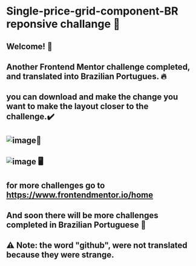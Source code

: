 # Single-price-grid-component-BR reponsive challange 🪪
## Welcome! 👋
## Another Frontend Mentor challenge completed, and translated into Brazilian Portugues. 🔥
## you can download and make the change you want to make the layout closer to the challenge.✔️
## ![image](https://user-images.githubusercontent.com/94203956/170831258-6a7ecea3-12c8-4316-983d-fd1fa2de815e.png)📱
## ![image](https://user-images.githubusercontent.com/94203956/170831305-2bae2766-9300-43a5-92c0-874d690a2efb.png) 🖥️

## for more challenges go to https://www.frontendmentor.io/home
## And soon there will be more challenges completed in Brazilian Portuguese 💪
## ⚠️ Note: the word "github", were not translated because they were strange.
